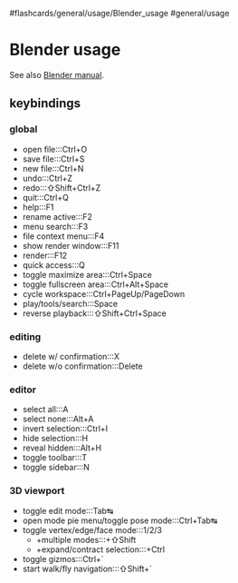 #flashcards/general/usage/Blender_usage #general/usage

# Blender usage

See also [Blender manual](https://docs.blender.org/manual/en/dev/interface/keymap/blender_default.html).

## keybindings

### global

- open file:::Ctrl+O <!--SR:!2023-03-11,46,295!2023-03-12,46,296-->
- save file:::Ctrl+S <!--SR:!2023-04-13,73,316!2023-04-03,65,316-->
- new file:::Ctrl+N <!--SR:!2023-04-08,63,270!2023-03-08,43,296-->
- undo:::Ctrl+Z <!--SR:!2023-03-15,48,290!2023-03-08,43,296-->
- redo:::⇧Shift+Ctrl+Z <!--SR:!2023-03-05,40,290!2023-03-11,27,236-->
- quit:::Ctrl+Q <!--SR:!2023-03-06,41,290!2023-04-27,80,296-->
- help:::F1 <!--SR:!2023-03-05,42,290!2023-03-16,49,290-->
- rename active:::F2 <!--SR:!2023-05-02,79,276!2023-03-03,19,216-->
- menu search:::F3 <!--SR:!2023-03-02,36,276!2023-03-17,50,296-->
- file context menu:::F4 <!--SR:!2023-02-18,6,210!2023-02-23,11,256-->
- show render window:::F11 <!--SR:!2023-03-16,43,275!2023-04-03,58,276-->
- render:::F12 <!--SR:!2023-02-19,28,276!2023-03-07,42,296-->
- quick access:::Q <!--SR:!2023-04-10,57,250!2023-02-25,18,230-->
- toggle maximize area:::Ctrl+Space <!--SR:!2023-02-22,10,150!2023-04-11,58,256-->
- toggle fullscreen area:::Ctrl+Alt+Space <!--SR:!2023-02-28,24,190!2023-03-04,27,196-->
- cycle workspace:::Ctrl+PageUp/PageDown <!--SR:!2023-03-21,37,250!2023-02-27,33,276-->
- play/tools/search:::Space <!--SR:!2023-03-03,37,276!2023-03-06,39,276-->
- reverse playback:::⇧Shift+Ctrl+Space <!--SR:!2023-03-18,42,250!2023-02-24,12,215-->

### editing

- delete w/ confirmation:::X <!--SR:!2023-02-28,37,290!2023-03-01,38,296-->
- delete w/o confirmation:::Delete <!--SR:!2023-02-25,34,290!2023-03-05,38,276-->

### editor

- select all:::A <!--SR:!2023-04-11,64,276!2023-03-20,53,296-->
- select none:::Alt+A <!--SR:!2023-03-19,31,236!2023-05-04,81,276-->
- invert selection:::Ctrl+I <!--SR:!2023-04-09,56,250!2023-02-20,29,276-->
- hide selection:::H <!--SR:!2023-02-27,26,230!2023-02-26,33,270-->
- reveal hidden:::Alt+H <!--SR:!2023-04-14,61,250!2023-02-17,24,256-->
- toggle toolbar:::T <!--SR:!2023-03-04,39,290!2023-02-25,32,276-->
- toggle sidebar:::N <!--SR:!2023-04-12,59,256!2023-03-12,35,236-->

### 3D viewport

- toggle edit mode:::Tab↹ <!--SR:!2023-02-28,34,270!2023-03-21,51,296-->
- open mode pie menu/toggle pose mode:::Ctrl+Tab↹ <!--SR:!2023-03-08,37,256!2023-02-27,26,236-->
- toggle vertex/edge/face mode:::1/2/3 <!--SR:!2023-03-02,39,296!2023-03-09,44,296-->
	- +multiple modes:::+⇧Shift <!--SR:!2023-02-19,28,270!2023-03-24,53,296-->
	- +expand/contract selection:::+Ctrl <!--SR:!2023-02-20,29,276!2023-03-19,43,256-->
- toggle gizmos:::Ctrl+\` <!--SR:!2023-03-27,48,250!2023-04-20,63,256-->
- start walk/fly navigation:::⇧Shift+\` <!--SR:!2023-02-18,27,270!2023-03-16,28,175-->
